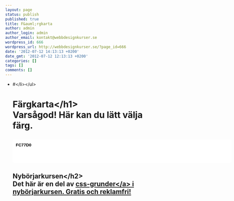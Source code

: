 ```yaml
---
layout: page
status: publish
published: true
title: F&auml;rgkarta
author: admin
author_login: admin
author_email: kontakt@webbdesignkurser.se
wordpress_id: 666
wordpress_url: http://webbdesignkurser.se/?page_id=666
date: '2012-07-12 14:13:13 +0200'
date_gmt: '2012-07-12 12:13:13 +0200'
categories: []
tags: []
comments: []
---
```

<ul>
<li class="pinkbox">#<&#47;li><&#47;ul><br />
<h1>F&auml;rgkarta<&#47;h1><br />
Vars&aring;god! H&auml;r kan du l&auml;tt v&auml;lja f&auml;rg.</p>
<p><input class="color" value="FC77D0" style="padding:10px 0px 50px 10px;width:700px;border:none;font-weight:bold;font-family:arial;border-radius:5px;"></p>
<h2>Nyb&ouml;rjarkursen<&#47;h2><br />
Det h&auml;r &auml;r en del av <a href="&#47;nyborjare-06-css-grunder&#47;">css-grunder<&#47;a> i nyb&ouml;rjarkursen. Gratis och reklamfri!</p>

